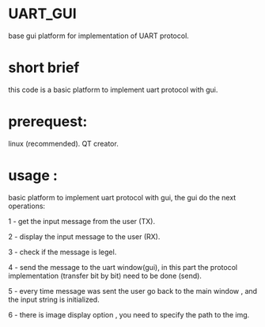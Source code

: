 # UART_GUI

base gui platform for implementation of UART protocol. 

# short brief 

this code is a basic platform to implement uart protocol with gui.

# prerequest:

linux (recommended).
QT creator.

# usage :

basic platform to implement uart protocol with gui, the gui do the next operations:

1 - get the input message from the user (TX).

2 - display the input message to the user (RX).

3 - check if the message is legel.

4 - send the message to the uart window(gui), in this part the protocol implementation (transfer bit by bit)
need to be done (send).

5 - every time message was sent the user go back to the main window , and the input string is initialized.

6 - there is image display option , you need to specify the path to the img.

